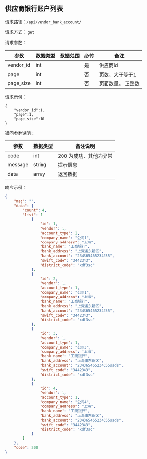 ## 供应商银行账户列表


请求路径：`/api/vendor_bank_account/`

请求方式： `get`

请求参数： 

| 参数      | 数据类型 | 数据范围 | 必传 | 备注                                             |
| --------- | -------- | -------- | ---- | ------------------------------------------------ |
| vendor_id | int    |          | 是   | 供应商id |
| page | int      |          | 否   | 页数，大于等于1                  |
| page_size | int      |          | 否   | 页面数量。 正整数                     |

请求示例：

```
{
    "vendor_id":1,
    "page":1,
    "page_size":10
}
```



返回参数说明：

| 参数    | 数据类型 | 备注说明               |
| ------- | -------- | ---------------------- |
| code    | int      | 200 为成功，其他为异常 |
| message | string   | 提示信息               |
| data    | array    | 返回数据               |

响应示例：

```json
{
    "msg": "",
    "data": {
        "count": 4,
        "list": [
            {
                "id": 1,
                "vendor": 1,
                "account_type": 2,
                "company_name": "公司1",
                "company_address": "上海",
                "bank_name": "工商银行",
                "bank_address": "上海浦东新区",
                "bank_account": "234365465234355",
                "swift_code": "3442343",
                "district_code": "xdf3sc"
            },
            {
                "id": 2,
                "vendor": 1,
                "account_type": 1,
                "company_name": "公司1",
                "company_address": "上海",
                "bank_name": "工商银行",
                "bank_address": "上海浦东新区",
                "bank_account": "234365465234355",
                "swift_code": "3442343",
                "district_code": "xdf3sc"
            },
            {
                "id": 3,
                "vendor": 1,
                "account_type": 1,
                "company_name": "公司3",
                "company_address": "上海",
                "bank_name": "工商银行",
                "bank_address": "上海浦东新区",
                "bank_account": "234365465234355ssds",
                "swift_code": "3442343",
                "district_code": "xdf3sc"
            },
            {
                "id": 4,
                "vendor": 1,
                "account_type": 1,
                "company_name": "公司4",
                "company_address": "上海",
                "bank_name": "工商银行",
                "bank_address": "上海浦东新区",
                "bank_account": "234365465234355ssds",
                "swift_code": "3442343",
                "district_code": "xdf3sc"
            }
        ]
    },
    "code": 200
}
```